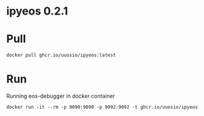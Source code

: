 # ipyeos 0.2.1

# Pull

```
docker pull ghcr.io/uuosio/ipyeos:latest
```

# Run

Running eos-debugger in docker container

```
docker run -it --rm -p 9090:9090 -p 9092:9092 -t ghcr.io/uuosio/ipyeos
```